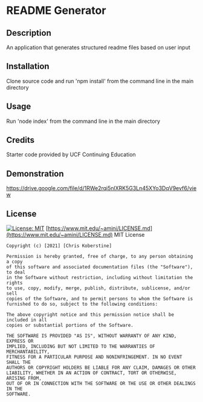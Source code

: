 # README Generator

## Description

An application that generates structured readme files based on user input

## Installation

Clone source code and run 'npm install' from the command line in the main directory

## Usage

Run 'node index' from the command line in the main directory

## Credits

Starter code provided by UCF Continuing Education

## Demonstration

https://drive.google.com/file/d/1RWe2rqi5nlXRK5G3Ln45XYo3DqV9evf6/view

## License

[![License: MIT](https://img.shields.io/badge/License-MIT-yellow.svg)](https://opensource.org/licenses/MIT)
[https://www.mit.edu/~amini/LICENSE.md](https://www.mit.edu/~amini/LICENSE.md)
MIT License

    Copyright (c) [2021] [Chris Koberstine]

    Permission is hereby granted, free of charge, to any person obtaining a copy
    of this software and associated documentation files (the "Software"), to deal
    in the Software without restriction, including without limitation the rights
    to use, copy, modify, merge, publish, distribute, sublicense, and/or sell
    copies of the Software, and to permit persons to whom the Software is
    furnished to do so, subject to the following conditions:

    The above copyright notice and this permission notice shall be included in all
    copies or substantial portions of the Software.

    THE SOFTWARE IS PROVIDED "AS IS", WITHOUT WARRANTY OF ANY KIND, EXPRESS OR
    IMPLIED, INCLUDING BUT NOT LIMITED TO THE WARRANTIES OF MERCHANTABILITY,
    FITNESS FOR A PARTICULAR PURPOSE AND NONINFRINGEMENT. IN NO EVENT SHALL THE
    AUTHORS OR COPYRIGHT HOLDERS BE LIABLE FOR ANY CLAIM, DAMAGES OR OTHER
    LIABILITY, WHETHER IN AN ACTION OF CONTRACT, TORT OR OTHERWISE, ARISING FROM,
    OUT OF OR IN CONNECTION WITH THE SOFTWARE OR THE USE OR OTHER DEALINGS IN THE
    SOFTWARE.
